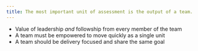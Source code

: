 ```yaml
---
title: The most important unit of assessment is the output of a team.
---
```


- Value of leadership _and_ followship from every member of the team
- A team must be empowered to move quickly as a single unit
- A team should be delivery focused and share the same goal
